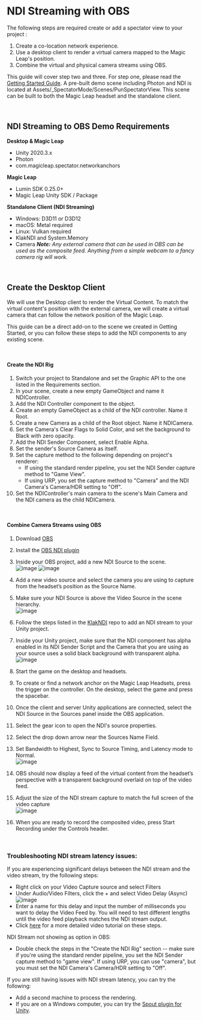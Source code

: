 # NDI Streaming with OBS

The following steps are required create or add a spectator view to your project :
1. Create a co-location network experience.
2. Use a desktop client to render a virtual camera mapped to the Magic Leap's position.
3. Combine the virtual and physical camera streams using OBS.

This guide will cover step two and three. For step one, please read the [Getting Started Guide](https://github.com/magicleap/spectator-mode/Documentation/GettingStarted.md). A pre-built demo scene including Photon and NDI is located at Assets/_SpectatorMode/Scenes/PunSpectatorView. This scene can be built to both the Magic Leap headset and the standalone client.

<br/>

## NDI Streaming to OBS Demo Requirements

**Desktop & Magic Leap**
- Unity 2020.3.x
- Photon
- com.magicleap.spectator.networkanchors

**Magic Leap** 
- Lumin SDK 0.25.0+
- Magic Leap Unity SDK / Package

**Standalone Client  (NDI Streaming)**
- Windows: D3D11 or D3D12 
- macOS: Metal required
- Linux: Vulkan required
- KlakNDI and System.Memory
- Camera
***Note:** Any external camera that can be used in OBS can be used as the composite feed. Anything from a simple webcam to a fancy camera rig will work.*

<br/>

## Create the Desktop Client
We will use the Desktop client to render the Virtual Content. To match the virtual content's position with the external camera, we will create a virtual camera that can follow the network position of the Magic Leap.

This guide can be a direct add-on to the scene we created in Getting Started, or you can follow these steps to add the NDI components to any existing scene.

<br/>

#### Create the NDI Rig
1. Switch your project to Standalone and set the Graphic API to the one listed in the Requirements section.
2. In your scene, create a new empty GameObject and name it NDIController.
3. Add the NDI Controller component to the object.
4. Create an empty GameObject as a child of the NDI controller. Name it Root.
5. Create a new Camera as a child of the Root object. Name it NDICamera.
6. Set the Camera's Clear Flags to Solid Color, and set the background to Black with zero opacity.
7. Add the NDI Sender Component, select Enable Alpha. 
8. Set the sender's Source Camera as itself.
9. Set the capture method to the following depending on project's renderer:
    - If using the standard render pipeline, you set the NDI Sender capture method to "Game View". 
    - If using URP, you set the capture method to "Camera" and the NDI Camera's Camera/HDR setting to "Off".
10. Set the NDIController's main camera to the scene's Main Camera and the NDI camera as the child NDICamera.

<br/>

#### Combine Camera Streams using OBS
1. Download [OBS](https://obsproject.com/)
2. Install the [OBS NDI plugin](https://github.com/Palakis/obs-ndi/releases/tag/4.9.1)
3. Inside your OBS project, add a new NDI Source to the scene.  
![image](https://user-images.githubusercontent.com/38482323/129374634-0a32d0ae-7449-4a6d-bc93-a0b6212c5628.png)
![image](https://user-images.githubusercontent.com/38482323/129374689-6dbb28a4-729c-4f43-b819-021826884751.png)
4. Add a new video source and select the camera you are using to capture from the headset’s position as the Source Name.  
5. Make sure your NDI Source is above the Video Source in the scene hierarchy.  
![image](https://user-images.githubusercontent.com/38482323/129375076-4c43c47b-e1fd-4835-989f-de7d11e3db28.png)
6. Follow the steps listed in the [KlakNDI](https://github.com/keijiro/KlakNDI) repo to add an NDI stream to your Unity project.
7. Inside your Unity project, make sure that the NDI component has alpha enabled in its NDI Sender Script and the Camera that you are using as your source uses a solid black background with transparent alpha. 
![image](https://user-images.githubusercontent.com/38482323/129375993-5a10fdbd-e99b-4c7b-a3d8-9f692c294e13.png)

8. Start the game on the desktop and headsets.
9. To create or find a network anchor on the Magic Leap Headsets, press the trigger on the controller. On the desktop, select the game and press the spacebar.
10. Once the client and server Unity applications are connected, select the NDI Source in the Sources panel inside the OBS application.
11. Select the gear icon to open the NDI's source properties.
12. Select the drop down arrow near the Sources Name Field.  
13. Set Bandwidth to Highest, Sync to Source Timing, and Latency mode to Normal.  
![image](https://user-images.githubusercontent.com/38482323/129375339-bafb4275-fee9-45ee-9be5-c498e8069f58.png)
14. OBS should now display a feed of the virtual content from the headset’s perspective with a transparent background overlaid on top of the video feed.   
15. Adjust the size of the NDI stream capture to match the full screen of the video capture  
![image](https://user-images.githubusercontent.com/38482323/129375444-b2776e51-59b4-49c4-85dc-52c6c05608a2.png)
16. When you are ready to record the composited video, press Start Recording under the Controls header.

<br/>

### Troubleshooting NDI stream latency issues:
If you are experiencing significant delays between the NDI stream and the video stream, try the following steps:
* Right click on your Video Capture source and select Filters 
* Under Audio/Video Filters, click the + and select Video Delay (Async)
![image](https://user-images.githubusercontent.com/38482323/129377076-356757ca-312f-4562-8e32-f468832e8d0a.png)
* Enter a name for this delay and input the number of milliseconds you want to delay the Video Feed by. You will need to test different lengths until the video feed playback matches the NDI stream output.
* Click [here](https://www.youtube.com/watch?v=xq9gZSDFse0) for a more detailed video tutorial on these steps.

NDI Stream not showing as option in OBS:
* Double check the steps in the "Create the NDI Rig" section -- make sure if you're using the standard render pipeline, you set the NDI Sender capture method to "game view". If using URP, you can use "camera", but you must set the NDI Camera's Camera/HDR setting to "Off".

If you are still having issues with NDI stream latency, you can try the following:
* Add a second machine to process the rendering.
* If you are on a Windows computer, you can try the [Spout plugin for Unity](https://github.com/keijiro/KlakSpout).
